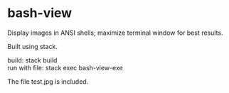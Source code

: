 # bash-view

Display images in ANSI shells; maximize terminal window for best results.

Built using stack.

build: stack build  
run with file: stack exec bash-view-exe <test file>

The file test.jpg is included.
